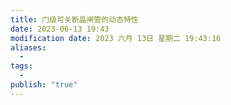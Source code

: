 ```yaml
---
title: 门级可关断晶闸管的动态特性
date: 2023-06-13 19:43
modification date: 2023 六月 13日 星期二 19:43:16
aliases:
  - 
tags:
  - 
publish: "true"
---
```


